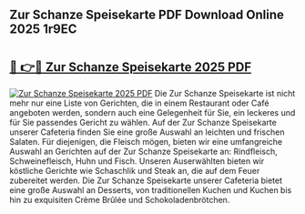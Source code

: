 ## Zur Schanze Speisekarte PDF Download Online 2025 1r9EC

# <h2><a href="http://gcchukh.nevu.top/?p=Zur+Schanze+Speisekarte">🔗 👉🔴 Zur Schanze Speisekarte 2025 PDF</a></h2>

[![Zur Schanze Speisekarte 2025 PDF](https://i.imgur.com/dBaPXMq.png)](http://gcchukh.nevu.top/?p=Zur+Schanze+Speisekarte)
Die Zur Schanze Speisekarte ist nicht mehr nur eine Liste von Gerichten, die in einem Restaurant oder Café angeboten werden, sondern auch eine Gelegenheit für Sie, ein leckeres und für Sie passendes Gericht zu wählen. Auf der Zur Schanze Speisekarte unserer Cafeteria finden Sie eine große Auswahl an leichten und frischen Salaten. Für diejenigen, die Fleisch mögen, bieten wir eine umfangreiche Auswahl an Gerichten auf der Zur Schanze Speisekarte an: Rindfleisch, Schweinefleisch, Huhn und Fisch. Unseren Auserwählten bieten wir köstliche Gerichte wie Schaschlik und Steak an, die auf dem Feuer zubereitet werden. Die Zur Schanze Speisekarte unserer Cafeteria bietet eine große Auswahl an Desserts, von traditionellen Kuchen und Kuchen bis hin zu exquisiten Crème Brûlée und Schokoladenbrötchen.
